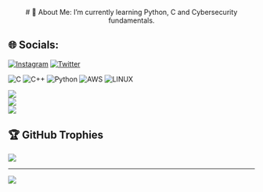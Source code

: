 <p align="center">
# 💫 About Me:
I’m currently learning Python, C and Cybersecurity fundamentals.


## 🌐 Socials:
[![Instagram](https://img.shields.io/badge/Instagram-%23E4405F.svg?logo=Instagram&logoColor=white)](https://instagram.com/vanel___y) [![Twitter](https://img.shields.io/badge/Twitter-%231DA1F2.svg?logo=Twitter&logoColor=white)](https://twitter.com/vanel___y) 

![C](https://img.shields.io/badge/c-%2300599C.svg?style=for-the-badge&logo=c&logoColor=white) ![C++](https://img.shields.io/badge/c++-%2300599C.svg?style=for-the-badge&logo=c%2B%2B&logoColor=white) ![Python](https://img.shields.io/badge/python-3670A0?style=for-the-badge&logo=python&logoColor=ffdd54) ![AWS](https://img.shields.io/badge/AWS-%23FF9900.svg?style=for-the-badge&logo=amazon-aws&logoColor=white) ![LINUX](https://img.shields.io/badge/Linux-FCC624?style=for-the-badge&logo=linux&logoColor=black)

![](https://github-readme-stats.vercel.app/api?username=vaneldoga&theme=blue-green&hide_border=true&include_all_commits=false&count_private=false)<br/>
![](https://github-readme-streak-stats.herokuapp.com/?user=vaneldoga&theme=blue-green&hide_border=true)<br/>
![](https://github-readme-stats.vercel.app/api/top-langs/?username=vaneldoga&theme=blue-green&hide_border=true&include_all_commits=false&count_private=false&layout=compact)

## 🏆 GitHub Trophies
![](https://github-profile-trophy.vercel.app/?username=vaneldoga&theme=matrix&no-frame=true&no-bg=true&margin-w=4)

---
[![](https://visitcount.itsvg.in/api?id=vaneldoga&icon=2&color=3)](https://visitcount.itsvg.in)
</p>
<!-- Proudly created with GPRM ( https://gprm.itsvg.in ) -->
